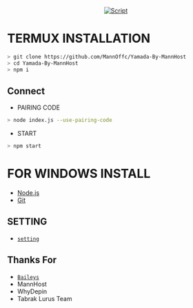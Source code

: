 </div>
<p align="center">
  <a href="https://github.com/MannOffc/Yamada-By-MannHost.git"><img title="Script" src="https://img.shields.io/badge/Author-MannHost-red.svg?style=for-the-badge&logo=github" /></a>
  <h4 align="center">
</h4>
</p>

# TERMUX INSTALLATION
```bash
> git clone https://github.com/MannOffc/Yamada-By-MannHost
> cd Yamada-By-MannHost
> npm i
```
## Connect
* PAIRING CODE
```bash
> node index.js --use-pairing-code
```
* START
```bash
> npm start
```

# FOR WINDOWS INSTALL
* [Node.js](https://nodejs.org/en/)
* [Git](https://git-scm.com/downloads)

## SETTING
* [`setting`](https://github.com/MannOffc/Yamada-By-MannHost/edit/main/config.js)

  
## Thanks For
* [`Baileys`](https://github.com/adiwajshing/Baileys)
* MannHost
* WhyDepin
* Tabrak Lurus Team
  
  
